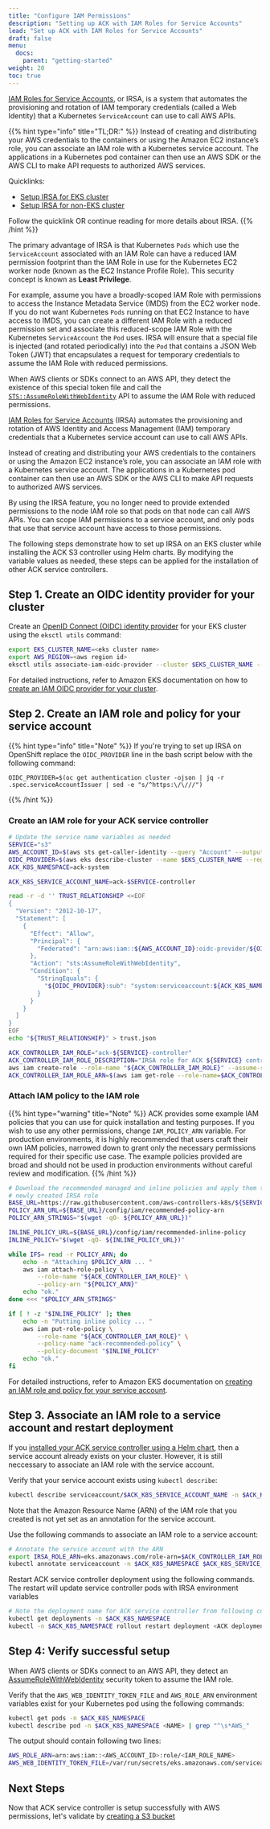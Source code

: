 ```yaml
---
title: "Configure IAM Permissions"
description: "Setting up ACK with IAM Roles for Service Accounts"
lead: "Set up ACK with IAM Roles for Service Accounts"
draft: false
menu:
  docs:
    parent: "getting-started"
weight: 20
toc: true
---
```


[IAM Roles for Service Accounts][irsa-docs], or IRSA, is a system that automates the
provisioning and rotation of IAM temporary credentials (called a Web Identity)
that a Kubernetes `ServiceAccount` can use to call AWS APIs.

{{% hint type="info" title="TL;DR:" %}}
Instead of creating and distributing your AWS credentials to the containers or
using the Amazon EC2 instance’s role, you can associate an IAM role with a Kubernetes
service account. The applications in a Kubernetes pod container can then use an
AWS SDK or the AWS CLI to make API requests to authorized AWS services.

Quicklinks:
* [Setup IRSA for EKS cluster](./#step-1-create-an-oidc-identity-provider-for-your-cluster)
* [Setup IRSA for non-EKS cluster](https://github.com/aws/amazon-eks-pod-identity-webhook/blob/master/SELF_HOSTED_SETUP.md)

Follow the quicklink OR continue reading for more details about IRSA.
{{% /hint %}}

The primary advantage of IRSA is that Kubernetes `Pods` which use the
`ServiceAccount` associated with an IAM Role can have a reduced IAM permission
footprint than the IAM Role in use for the Kubernetes EC2 worker node (known as
the EC2 Instance Profile Role). This security concept is known as **Least
Privilege**.

For example, assume you have a broadly-scoped IAM Role with permissions to
access the Instance Metadata Service (IMDS) from the EC2 worker node. If you do
not want Kubernetes `Pods` running on that EC2 Instance to have access to IMDS,
you can create a different IAM Role with a reduced permission set and associate
this reduced-scope IAM Role with the Kubernetes `ServiceAccount` the `Pod`
uses. IRSA will ensure that a special file is injected (and rotated
periodically) into the `Pod` that contains a JSON Web Token (JWT) that
encapsulates a request for temporary credentials to assume the IAM Role with
reduced permissions.

When AWS clients or SDKs connect to an AWS API, they detect the existence of
this special token file and call the [`STS::AssumeRoleWithWebIdentity`][security-token] API
to assume the IAM Role with reduced permissions.

[IAM Roles for Service Accounts][irsa-docs] (IRSA) automates the provisioning and rotation of AWS Identity and Access Management (IAM) temporary credentials that a Kubernetes service account can use to call AWS APIs.

Instead of creating and distributing your AWS credentials to the containers or using the Amazon EC2 instance’s role, you can associate an IAM role with a Kubernetes service account. The applications in a Kubernetes pod container can then use an AWS SDK or the AWS CLI to make API requests to authorized AWS services.

By using the IRSA feature, you no longer need to provide extended permissions to the node IAM role so that pods on that node can call AWS APIs. You can scope IAM permissions to a service account, and only pods that use that service account have access to those permissions.

The following steps demonstrate how to set up IRSA on an EKS cluster while installing the ACK S3 controller using Helm charts. By modifying the variable values as needed, these steps can be applied for the installation of other ACK service controllers.

## Step 1. Create an OIDC identity provider for your cluster

Create an [OpenID Connect (OIDC) identity provider][oidc-docs] for your EKS cluster using the `eksctl utils` command:
```bash
export EKS_CLUSTER_NAME=<eks cluster name>
export AWS_REGION=<aws region id>
eksctl utils associate-iam-oidc-provider --cluster $EKS_CLUSTER_NAME --region $AWS_REGION --approve
```
For detailed instructions, refer to Amazon EKS documentation on how to [create an IAM OIDC provider for your cluster][oidc-iam-docs].

## Step 2. Create an IAM role and policy for your service account

{{% hint type="info" title="Note" %}}
If you're trying to set up IRSA on OpenShift replace the `OIDC_PROVIDER` line in the bash script below with the following command:

```shell
OIDC_PROVIDER=$(oc get authentication cluster -ojson | jq -r .spec.serviceAccountIssuer | sed -e "s/^https:\/\///")
```
{{% /hint %}}

### Create an IAM role for your ACK service controller
```bash
# Update the service name variables as needed
SERVICE="s3"
AWS_ACCOUNT_ID=$(aws sts get-caller-identity --query "Account" --output text)
OIDC_PROVIDER=$(aws eks describe-cluster --name $EKS_CLUSTER_NAME --region $AWS_REGION --query "cluster.identity.oidc.issuer" --output text | sed -e "s/^https:\/\///")
ACK_K8S_NAMESPACE=ack-system

ACK_K8S_SERVICE_ACCOUNT_NAME=ack-$SERVICE-controller

read -r -d '' TRUST_RELATIONSHIP <<EOF
{
  "Version": "2012-10-17",
  "Statement": [
    {
      "Effect": "Allow",
      "Principal": {
        "Federated": "arn:aws:iam::${AWS_ACCOUNT_ID}:oidc-provider/${OIDC_PROVIDER}"
      },
      "Action": "sts:AssumeRoleWithWebIdentity",
      "Condition": {
        "StringEquals": {
          "${OIDC_PROVIDER}:sub": "system:serviceaccount:${ACK_K8S_NAMESPACE}:${ACK_K8S_SERVICE_ACCOUNT_NAME}"
        }
      }
    }
  ]
}
EOF
echo "${TRUST_RELATIONSHIP}" > trust.json

ACK_CONTROLLER_IAM_ROLE="ack-${SERVICE}-controller"
ACK_CONTROLLER_IAM_ROLE_DESCRIPTION="IRSA role for ACK ${SERVICE} controller deployment on EKS cluster using Helm charts"
aws iam create-role --role-name "${ACK_CONTROLLER_IAM_ROLE}" --assume-role-policy-document file://trust.json --description "${ACK_CONTROLLER_IAM_ROLE_DESCRIPTION}"
ACK_CONTROLLER_IAM_ROLE_ARN=$(aws iam get-role --role-name=$ACK_CONTROLLER_IAM_ROLE --query Role.Arn --output text)
```

### Attach IAM policy to the IAM role

{{% hint type="warning" title="Note" %}}
ACK provides some example IAM policies that you can use for quick installation and testing purposes. If you
wish to use any other permissions, change `IAM_POLICY_ARN` variable.
For production environments, it is highly recommended that users craft their own IAM policies, narrowed down to grant
only the necessary permissions required for their specific use case. The example policies provided are broad and should
not be used in production environments without careful review and modification.
{{% /hint %}}

```bash
# Download the recommended managed and inline policies and apply them to the
# newly created IRSA role
BASE_URL=https://raw.githubusercontent.com/aws-controllers-k8s/${SERVICE}-controller/main
POLICY_ARN_URL=${BASE_URL}/config/iam/recommended-policy-arn
POLICY_ARN_STRINGS="$(wget -qO- ${POLICY_ARN_URL})"

INLINE_POLICY_URL=${BASE_URL}/config/iam/recommended-inline-policy
INLINE_POLICY="$(wget -qO- ${INLINE_POLICY_URL})"

while IFS= read -r POLICY_ARN; do
    echo -n "Attaching $POLICY_ARN ... "
    aws iam attach-role-policy \
        --role-name "${ACK_CONTROLLER_IAM_ROLE}" \
        --policy-arn "${POLICY_ARN}"
    echo "ok."
done <<< "$POLICY_ARN_STRINGS"

if [ ! -z "$INLINE_POLICY" ]; then
    echo -n "Putting inline policy ... "
    aws iam put-role-policy \
        --role-name "${ACK_CONTROLLER_IAM_ROLE}" \
        --policy-name "ack-recommended-policy" \
        --policy-document "$INLINE_POLICY"
    echo "ok."
fi
```

For detailed instructions, refer to Amazon EKS documentation on [creating an IAM role and policy for your service account][iam-policy].

## Step 3. Associate an IAM role to a service account and restart deployment

If you [installed your ACK service controller using a Helm chart][install-docs], then a service account already exists on your cluster. However, it is still neccessary to associate an IAM role with the service account.

Verify that your service account exists using `kubectl describe`:
```bash
kubectl describe serviceaccount/$ACK_K8S_SERVICE_ACCOUNT_NAME -n $ACK_K8S_NAMESPACE
```
Note that the Amazon Resource Name (ARN) of the IAM role that you created is not yet set as an annotation for the service account.

Use the following commands to associate an IAM role to a service account:
```bash
# Annotate the service account with the ARN
export IRSA_ROLE_ARN=eks.amazonaws.com/role-arn=$ACK_CONTROLLER_IAM_ROLE_ARN
kubectl annotate serviceaccount -n $ACK_K8S_NAMESPACE $ACK_K8S_SERVICE_ACCOUNT_NAME $IRSA_ROLE_ARN
```

Restart ACK service controller deployment using the following commands. The restart
will update service controller pods with IRSA environment variables
```bash
# Note the deployment name for ACK service controller from following command
kubectl get deployments -n $ACK_K8S_NAMESPACE
kubectl -n $ACK_K8S_NAMESPACE rollout restart deployment <ACK deployment name>
```

## Step 4: Verify successful setup

When AWS clients or SDKs connect to an AWS API, they detect an [AssumeRoleWithWebIdentity][security-token] security token to assume the IAM role.

Verify that the `AWS_WEB_IDENTITY_TOKEN_FILE` and `AWS_ROLE_ARN` environment variables exist for your Kubernetes pod using the following commands:
```bash
kubectl get pods -n $ACK_K8S_NAMESPACE
kubectl describe pod -n $ACK_K8S_NAMESPACE <NAME> | grep "^\s*AWS_"
```
The output should contain following two lines:
```bash
AWS_ROLE_ARN=arn:aws:iam::<AWS_ACCOUNT_ID>:role/<IAM_ROLE_NAME>
AWS_WEB_IDENTITY_TOKEN_FILE=/var/run/secrets/eks.amazonaws.com/serviceaccount/token
```

## Next Steps

Now that ACK service controller is setup successfully with AWS permissions, let's
validate by [creating a S3 bucket](../resource-crud)

[irsa-docs]: https://docs.aws.amazon.com/eks/latest/userguide/iam-roles-for-service-accounts.html
[security-token]: https://docs.aws.amazon.com/STS/latest/APIReference/API_AssumeRoleWithWebIdentity.html
[oidc-iam-docs]: https://docs.aws.amazon.com/eks/latest/userguide/enable-iam-roles-for-service-accounts.html
[iam-policy]: https://docs.aws.amazon.com/eks/latest/userguide/create-service-account-iam-policy-and-role.html
[iam-service-account]: https://docs.aws.amazon.com/eks/latest/userguide/specify-service-account-role.html
[install-docs]: ../install/
[s3-helm-values]: https://github.com/aws-controllers-k8s/s3-controller/blob/main/helm/values.yaml
[oidc-docs]: https://docs.aws.amazon.com/IAM/latest/UserGuide/id_roles_providers_create_oidc.html


